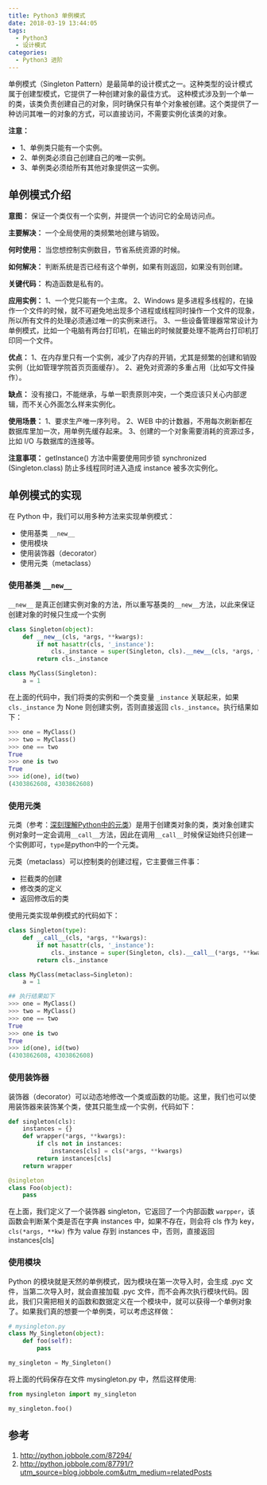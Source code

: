 ```yaml
---
title: Python3 单例模式
date: 2018-03-19 13:44:05
tags:
  - Python3
  - 设计模式
categories:
  - Python3 进阶
---
```

单例模式（Singleton Pattern）是最简单的设计模式之一。这种类型的设计模式属于创建型模式，它提供了一种创建对象的最佳方式。
这种模式涉及到一个单一的类，该类负责创建自己的对象，同时确保只有单个对象被创建。这个类提供了一种访问其唯一的对象的方式，可以直接访问，不需要实例化该类的对象。

**注意：**

  * 1、单例类只能有一个实例。
  * 2、单例类必须自己创建自己的唯一实例。
  * 3、单例类必须给所有其他对象提供这一实例。
<!-- more -->
## 单例模式介绍
**意图：** 保证一个类仅有一个实例，并提供一个访问它的全局访问点。

**主要解决：** 一个全局使用的类频繁地创建与销毁。

**何时使用：** 当您想控制实例数目，节省系统资源的时候。

**如何解决：** 判断系统是否已经有这个单例，如果有则返回，如果没有则创建。

**关键代码：** 构造函数是私有的。

**应用实例：** 1、一个党只能有一个主席。 2、Windows 是多进程多线程的，在操作一个文件的时候，就不可避免地出现多个进程或线程同时操作一个文件的现象，所以所有文件的处理必须通过唯一的实例来进行。 3、一些设备管理器常常设计为单例模式，比如一个电脑有两台打印机，在输出的时候就要处理不能两台打印机打印同一个文件。

**优点：** 1、在内存里只有一个实例，减少了内存的开销，尤其是频繁的创建和销毁实例（比如管理学院首页页面缓存）。 2、避免对资源的多重占用（比如写文件操作）。

**缺点：** 没有接口，不能继承，与单一职责原则冲突，一个类应该只关心内部逻辑，而不关心外面怎么样来实例化。

**使用场景：** 1、要求生产唯一序列号。 2、WEB 中的计数器，不用每次刷新都在数据库里加一次，用单例先缓存起来。 3、创建的一个对象需要消耗的资源过多，比如 I/O 与数据库的连接等。

**注意事项：** getInstance() 方法中需要使用同步锁 synchronized (Singleton.class) 防止多线程同时进入造成 instance 被多次实例化。

## 单例模式的实现
在 Python 中，我们可以用多种方法来实现单例模式：

  * 使用基类 `__new__`
  * 使用模块
  * 使用装饰器（decorator）
  * 使用元类（metaclass）


### 使用基类 `__new__`

`__new__` 是真正创建实例对象的方法，所以重写基类的`__new__`方法，以此来保证创建对象的时候只生成一个实例

```python
class Singleton(object):
    def __new__(cls, *args, **kwargs):
        if not hasattr(cls, '_instance'):
            cls._instance = super(Singleton, cls).__new__(cls, *args, **kwargs)
        return cls._instance  

class MyClass(Singleton):  
    a = 1

```
在上面的代码中，我们将类的实例和一个类变量 `_instance` 关联起来，如果 `cls._instance` 为 None 则创建实例，否则直接返回 `cls._instance`。执行结果如下：
```python
>>> one = MyClass()
>>> two = MyClass()
>>> one == two
True
>>> one is two
True
>>> id(one), id(two)
(4303862608, 4303862608)
```

### 使用元类
元类（参考：[深刻理解Python中的元类](http://blog.jobbole.com/21351/)）是用于创建类对象的类，类对象创建实例对象时一定会调用`__call__`方法，因此在调用`__call__`时候保证始终只创建一个实例即可，`type`是python中的一个元类。

元类（metaclass）可以控制类的创建过程，它主要做三件事：

  * 拦截类的创建
  * 修改类的定义
  * 返回修改后的类

使用元类实现单例模式的代码如下：

```python
class Singleton(type):
    def __call__(cls, *args, **kwargs):
        if not hasattr(cls, '_instance'):
            cls._instance = super(Singleton, cls).__call__(*args, **kwargs)
        return cls._instance

class MyClass(metaclass=Singleton):  
    a = 1

## 执行结果如下
>>> one = MyClass()
>>> two = MyClass()
>>> one == two
True
>>> one is two
True
>>> id(one), id(two)
(4303862608, 4303862608)
```

### 使用装饰器
装饰器（decorator）可以动态地修改一个类或函数的功能。这里，我们也可以使用装饰器来装饰某个类，使其只能生成一个实例，代码如下：

```python
def singleton(cls):
    instances = {}
    def wrapper(*args, **kwargs):
        if cls not in instances:
            instances[cls] = cls(*args, **kwargs)
        return instances[cls]
    return wrapper

@singleton
class Foo(object):
    pass
```

在上面，我们定义了一个装饰器 singleton，它返回了一个内部函数 `warpper`，该函数会判断某个类是否在字典 instances 中，如果不存在，则会将 cls 作为 key，`cls(*args, **kw)` 作为 value 存到 instances 中，否则，直接返回 instances[cls]

### 使用模块
Python 的模块就是天然的单例模式，因为模块在第一次导入时，会生成 .pyc 文件，当第二次导入时，就会直接加载 .pyc 文件，而不会再次执行模块代码。因此，我们只需把相关的函数和数据定义在一个模块中，就可以获得一个单例对象了。如果我们真的想要一个单例类，可以考虑这样做：
```python
# mysingleton.py
class My_Singleton(object):
    def foo(self):
        pass

my_singleton = My_Singleton()
```

将上面的代码保存在文件 mysingleton.py 中，然后这样使用:
```python
from mysingleton import my_singleton

my_singleton.foo()
```


## 参考
1. http://python.jobbole.com/87294/
2. http://python.jobbole.com/87791/?utm_source=blog.jobbole.com&utm_medium=relatedPosts
